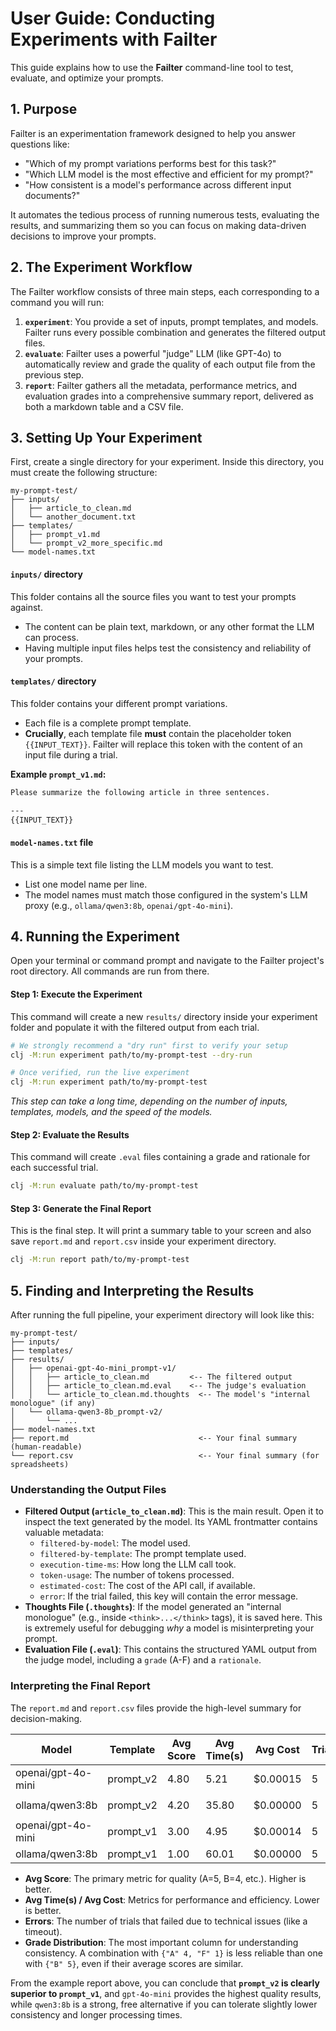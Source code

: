 # **User Guide: Conducting Experiments with Failter**

This guide explains how to use the **Failter** command-line tool to test, evaluate, and optimize your prompts.

## 1. Purpose

Failter is an experimentation framework designed to help you answer questions like:

*   "Which of my prompt variations performs best for this task?"
*   "Which LLM model is the most effective and efficient for my prompt?"
*   "How consistent is a model's performance across different input documents?"

It automates the tedious process of running numerous tests, evaluating the results, and summarizing them so you can focus on making data-driven decisions to improve your prompts.

## 2. The Experiment Workflow

The Failter workflow consists of three main steps, each corresponding to a command you will run:

1.  **`experiment`**: You provide a set of inputs, prompt templates, and models. Failter runs every possible combination and generates the filtered output files.
2.  **`evaluate`**: Failter uses a powerful "judge" LLM (like GPT-4o) to automatically review and grade the quality of each output file from the previous step.
3.  **`report`**: Failter gathers all the metadata, performance metrics, and evaluation grades into a comprehensive summary report, delivered as both a markdown table and a CSV file.

## 3. Setting Up Your Experiment

First, create a single directory for your experiment. Inside this directory, you must create the following structure:

```
my-prompt-test/
├── inputs/
│   ├── article_to_clean.md
│   └── another_document.txt
├── templates/
│   ├── prompt_v1.md
│   └── prompt_v2_more_specific.md
└── model-names.txt
```

#### `inputs/` directory
This folder contains all the source files you want to test your prompts against.
*   The content can be plain text, markdown, or any other format the LLM can process.
*   Having multiple input files helps test the consistency and reliability of your prompts.

#### `templates/` directory
This folder contains your different prompt variations.
*   Each file is a complete prompt template.
*   **Crucially**, each template file **must** contain the placeholder token `{{INPUT_TEXT}}`. Failter will replace this token with the content of an input file during a trial.

**Example `prompt_v1.md`:**
```markdown
Please summarize the following article in three sentences.

---
{{INPUT_TEXT}}
```

#### `model-names.txt` file
This is a simple text file listing the LLM models you want to test.
*   List one model name per line.
*   The model names must match those configured in the system's LLM proxy (e.g., `ollama/qwen3:8b`, `openai/gpt-4o-mini`).

## 4. Running the Experiment

Open your terminal or command prompt and navigate to the Failter project's root directory. All commands are run from there.

#### Step 1: Execute the Experiment
This command will create a new `results/` directory inside your experiment folder and populate it with the filtered output from each trial.

```bash
# We strongly recommend a "dry run" first to verify your setup
clj -M:run experiment path/to/my-prompt-test --dry-run

# Once verified, run the live experiment
clj -M:run experiment path/to/my-prompt-test
```
*This step can take a long time, depending on the number of inputs, templates, models, and the speed of the models.*

#### Step 2: Evaluate the Results
This command will create `.eval` files containing a grade and rationale for each successful trial.

```bash
clj -M:run evaluate path/to/my-prompt-test
```

#### Step 3: Generate the Final Report
This is the final step. It will print a summary table to your screen and also save `report.md` and `report.csv` inside your experiment directory.

```bash
clj -M:run report path/to/my-prompt-test
```

## 5. Finding and Interpreting the Results

After running the full pipeline, your experiment directory will look like this:

```
my-prompt-test/
├── inputs/
├── templates/
├── results/
│   ├── openai-gpt-4o-mini_prompt-v1/
│   │   ├── article_to_clean.md         <-- The filtered output
│   │   ├── article_to_clean.md.eval    <-- The judge's evaluation
│   │   └── article_to_clean.md.thoughts  <-- The model's "internal monologue" (if any)
│   └── ollama-qwen3-8b_prompt-v2/
│       └── ...
├── model-names.txt
├── report.md                             <-- Your final summary (human-readable)
└── report.csv                            <-- Your final summary (for spreadsheets)
```

### Understanding the Output Files

*   **Filtered Output (`article_to_clean.md`)**: This is the main result. Open it to inspect the text generated by the model. Its YAML frontmatter contains valuable metadata:
    *   `filtered-by-model`: The model used.
    *   `filtered-by-template`: The prompt template used.
    *   `execution-time-ms`: How long the LLM call took.
    *   `token-usage`: The number of tokens processed.
    *   `estimated-cost`: The cost of the API call, if available.
    *   `error`: If the trial failed, this key will contain the error message.
*   **Thoughts File (`.thoughts`)**: If the model generated an "internal monologue" (e.g., inside `<think>...</think>` tags), it is saved here. This is extremely useful for debugging *why* a model is misinterpreting your prompt.
*   **Evaluation File (`.eval`)**: This contains the structured YAML output from the judge model, including a `grade` (A-F) and a `rationale`.

### Interpreting the Final Report

The `report.md` and `report.csv` files provide the high-level summary for decision-making.

| Model                 | Template         | Avg Score | Avg Time(s) | Avg Cost  | Trials | Errors | Grade Distribution |
| --------------------- | ---------------- | --------- | ----------- | --------- | ------ | ------ | ------------------ |
| openai/gpt-4o-mini    | prompt_v2        | 4.80      | 5.21        | $0.00015  | 5      | 0      | `{"A" 4, "B" 1}`   |
| ollama/qwen3:8b       | prompt_v2        | 4.20      | 35.80       | $0.00000  | 5      | 0      | `{"A" 2, "B" 2}`   |
| openai/gpt-4o-mini    | prompt_v1        | 3.00      | 4.95        | $0.00014  | 5      | 0      | `{"C" 5}`          |
| ollama/qwen3:8b       | prompt_v1        | 1.00      | 60.01       | $0.00000  | 5      | 5      | `{"F" 5}`          |

*   **Avg Score**: The primary metric for quality (A=5, B=4, etc.). Higher is better.
*   **Avg Time(s) / Avg Cost**: Metrics for performance and efficiency. Lower is better.
*   **Errors**: The number of trials that failed due to technical issues (like a timeout).
*   **Grade Distribution**: The most important column for understanding consistency. A combination with `{"A" 4, "F" 1}` is less reliable than one with `{"B" 5}`, even if their average scores are similar.

From the example report above, you can conclude that **`prompt_v2` is clearly superior to `prompt_v1`**, and `gpt-4o-mini` provides the highest quality results, while `qwen3:8b` is a strong, free alternative if you can tolerate slightly lower consistency and longer processing times.
